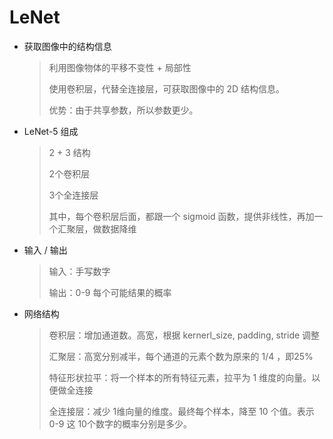 # LeNet

- 获取图像中的结构信息
  
  > 利用图像物体的平移不变性 + 局部性
  > 
  > 使用卷积层，代替全连接层，可获取图像中的 2D 结构信息。
  > 
  > 优势：由于共享参数，所以参数更少。

- LeNet-5 组成
  
  > 2 + 3 结构
  > 
  > 2个卷积层
  > 
  > 3个全连接层
  > 
  > 其中，每个卷积层后面，都跟一个 sigmoid 函数，提供非线性，再加一个汇聚层，做数据降维

- 输入 / 输出
  
  > 输入：手写数字
  > 
  > 输出：0-9 每个可能结果的概率

- 网络结构
  
  > 卷积层：增加通道数。高宽，根据 kernerl_size, padding, stride 调整
  > 
  > 汇聚层：高宽分别减半，每个通道的元素个数为原来的 1/4 ，即25%
  > 
  > 特征形状拉平：将一个样本的所有特征元素，拉平为 1 维度的向量。以便做全连接
  > 
  > 全连接层：减少 1维向量的维度。最终每个样本，降至 10 个值。表示 0-9 这 10个数字的概率分别是多少。

